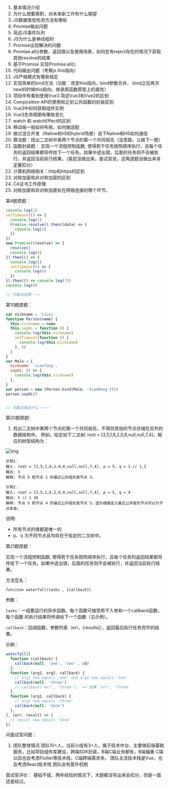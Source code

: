 1. 基本情况介绍
2. 为什么想要离职，对未来新工作有什么期望
3. JS数据类型检测方法有哪些
4. Promise输出问题
5. 简述JS事件队列
6. JS为什么是单线程的
7. Promise出现解决的问题
8. Promise.all()参数，返回值以及使用场景，如何在有reject存在的情况下获取其他resolve的结果 
9. 基于Promise 实现Promise.all();
10. 代码输出问题（考察js this指向）
11. JS严格模式有哪些规定
12. 实现简单的bind方法（功能：改变this指向，bind参数合并， bind之后再次new的时候this指向，继承原函数原型上的属性）
13. 项目中有看到使用Vue3 简述Vue3和Vue2的区别
14. Composition API的使用和之前公共函数的封装区别
15. Vue3中如何获取组件实例
16. Vue3生命周期有哪些变化
17. watch 和 watchEffect的区别
18. 移动端一般如何布局，如何做适配
19. 做过混合开发（Native和h5的hybrid场景）说下Native和H5如何通信
20. 算法题：找出二叉树中某两个节点的第一个共同祖先（没思路，让做下一题）
21. 函数封装题： 实现一个流程控制函数, 使得若干任务按照顺序执行，且每个任务的返回结果都将传给下一个任务。如果中途出错，后面的任务则不会被执行，并返回当前执行结果。（尴尬没做出来，面试官说，这两道题没做出来肯定要扣分）
22. 计算机网络相关：http和https的区别
23. 对称加密和非对称加密的区别
24. CA证书工作原理
25. 对称加密和非对称加密处在网络连接的哪个环节。





第4题原题：

```js
console.log(1)
setTimeout(() => {
  console.log(2)
  Promise.resolve().then((data) => {
    console.log(3)
  })
})
new Promise((resolve) => {
  resolve()
  console.log(4)
}).then(() => {
  console.log(5)
  setTimeout(() => {
    console.log(6)
  })
}).then(() => console.log(7))
console.log(8)

// 问输出结果 ———
```



第10题原题：

```js
var nickname = 'LiLei'
function Person(name) {
  this.nickname = name
  this.sayHi = function () {
    console.log(this.nickname)
    setTimeout(function () {
      console.log(this.nickname) 
    }, 0)
  }
}
var Male = {
  nickname: 'xiaofang',
  sayHi: () => {
    console.log(this.nickname)
  },
}
var person = new (Person.bind(Male, 'XiaoHong'))()
person.sayHi()


// 问最后输出什么 ————
```



第20题原题:

1. 找出二叉树中某两个节点的第一个共同祖先，不得将其他的节点存储在另外的数据结构中。
  例如，给定如下二叉树: root = [3,5,1,6,2,0,8,null,null,7,4]，相应的树型结构为：

  ![img](https://docimg1.docs.qq.com/image/g4bn6NWorhmGPxPdL_Tzlw?w=82&h=146)

```
示例1：
输入: root = [3,5,1,6,2,0,8,null,null,7,4], p = 5, q = 1 // 1,2
输出: 3
解释: 节点 5 和节点 1 的最近公共祖先是节点 3。
```



```
示例2：
输入: root = [3,5,1,6,2,0,8,null,null,7,4], p = 5, q = 4
输出: 5 // 1 10 
解释: 节点 5 和节点 4 的最近公共祖先是节点 5。因为根据定义最近公共祖先节点可以为节点本身。
```

说明:

- 所有节点的值都是唯一的
- p、q 为不同节点且均存在于给定的二叉树中。



第21题原题：

实现一个流程控制函数, 使得若干任务按照顺序执行，且每个任务的返回结果都将传给下一个任务。如果中途出错，后面的任务则不会被执行，并返回当前执行结果。

方法签名：

```
funciton waterfall(tasks , [callback]) 
```

参数：

`tasks`：一组要运行的异步函数。每个函数可接受若干入参和一个callback函数。每个函数          的执行结果将传递给下一个函数（见示例）。

`callback`：回调函数，参数列表（err，[results]），返回最后执行任务完毕的结果。

示例：

```js
waterfall([
  function (callback) {
    callback(null, 'one', 'two' , cb)
  },
  function (arg1, arg2, callback) {
    // arg1 now equals 'one' and arg2 now equals 'two'
    callback(null, 'three')
    // callback('err', 'three');  => 结果 'err', 'three'
  },
  function (arg1, callback) {
    // arg1 now equals 'three'
    callback(null, 'done')
  },
], (err, result) => {
  // result now equals 'done'
})

```


问面试官问题：
1. 团队整体情况
  团队10+人，当前小组有3+人，属于技术中台，主要做前端基础服务，比如项目组件库建设，跨端SDK封装，B端C端业务都有，B端偏重 C端以后也会考虑Flutter等技术栈，C端跨端需求多。
  团队主流技术栈是Vue，也会考虑React技术栈
  团队会有晋升机制

面试官评价：
基础不错，两年经验的情况下，大题都没写出来会扣分，但是一面还是给过。


























